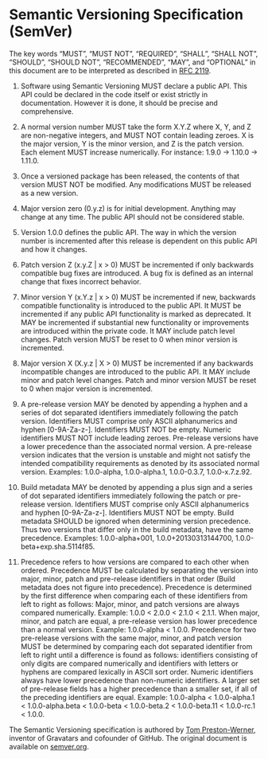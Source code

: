 # Semantic Versioning Specification (SemVer)

The key words “MUST”, “MUST NOT”, “REQUIRED”, “SHALL”, “SHALL NOT”, “SHOULD”, “SHOULD NOT”, “RECOMMENDED”, “MAY”, and “OPTIONAL” in this document are to be interpreted as described in [RFC 2119](https://tools.ietf.org/html/rfc2119).

1. Software using Semantic Versioning MUST declare a public API. This API could be declared in the code itself or exist strictly in documentation. However it is done, it should be precise and comprehensive.

2. A normal version number MUST take the form X.Y.Z where X, Y, and Z are non-negative integers, and MUST NOT contain leading zeroes. X is the major version, Y is the minor version, and Z is the patch version. Each element MUST increase numerically. For instance: 1.9.0 -> 1.10.0 -> 1.11.0.

3. Once a versioned package has been released, the contents of that version MUST NOT be modified. Any modifications MUST be released as a new version.

4. Major version zero (0.y.z) is for initial development. Anything may change at any time. The public API should not be considered stable.

5. Version 1.0.0 defines the public API. The way in which the version number is incremented after this release is dependent on this public API and how it changes.

6. Patch version Z (x.y.Z | x > 0) MUST be incremented if only backwards compatible bug fixes are introduced. A bug fix is defined as an internal change that fixes incorrect behavior.

7. Minor version Y (x.Y.z | x > 0) MUST be incremented if new, backwards compatible functionality is introduced to the public API. It MUST be incremented if any public API functionality is marked as deprecated. It MAY be incremented if substantial new functionality or improvements are introduced within the private code. It MAY include patch level changes. Patch version MUST be reset to 0 when minor version is incremented.

8. Major version X (X.y.z | X > 0) MUST be incremented if any backwards incompatible changes are introduced to the public API. It MAY include minor and patch level changes. Patch and minor version MUST be reset to 0 when major version is incremented.

9. A pre-release version MAY be denoted by appending a hyphen and a series of dot separated identifiers immediately following the patch version. Identifiers MUST comprise only ASCII alphanumerics and hyphen [0-9A-Za-z-]. Identifiers MUST NOT be empty. Numeric identifiers MUST NOT include leading zeroes. Pre-release versions have a lower precedence than the associated normal version. A pre-release version indicates that the version is unstable and might not satisfy the intended compatibility requirements as denoted by its associated normal version. Examples: 1.0.0-alpha, 1.0.0-alpha.1, 1.0.0-0.3.7, 1.0.0-x.7.z.92.

10. Build metadata MAY be denoted by appending a plus sign and a series of dot separated identifiers immediately following the patch or pre-release version. Identifiers MUST comprise only ASCII alphanumerics and hyphen [0-9A-Za-z-]. Identifiers MUST NOT be empty. Build metadata SHOULD be ignored when determining version precedence. Thus two versions that differ only in the build metadata, have the same precedence. Examples: 1.0.0-alpha+001, 1.0.0+20130313144700, 1.0.0-beta+exp.sha.5114f85.

11. Precedence refers to how versions are compared to each other when ordered. Precedence MUST be calculated by separating the version into major, minor, patch and pre-release identifiers in that order (Build metadata does not figure into precedence). Precedence is determined by the first difference when comparing each of these identifiers from left to right as follows: Major, minor, and patch versions are always compared numerically. Example: 1.0.0 < 2.0.0 < 2.1.0 < 2.1.1. When major, minor, and patch are equal, a pre-release version has lower precedence than a normal version. Example: 1.0.0-alpha < 1.0.0. Precedence for two pre-release versions with the same major, minor, and patch version MUST be determined by comparing each dot separated identifier from left to right until a difference is found as follows: identifiers consisting of only digits are compared numerically and identifiers with letters or hyphens are compared lexically in ASCII sort order. Numeric identifiers always have lower precedence than non-numeric identifiers. A larger set of pre-release fields has a higher precedence than a smaller set, if all of the preceding identifiers are equal. Example: 1.0.0-alpha < 1.0.0-alpha.1 < 1.0.0-alpha.beta < 1.0.0-beta < 1.0.0-beta.2 < 1.0.0-beta.11 < 1.0.0-rc.1 < 1.0.0.

The Semantic Versioning specification is authored by [Tom Preston-Werner](http://tom.preston-werner.com/), inventor of Gravatars and cofounder of GitHub. The original document is available on [semver.org](http://semver.org/).

